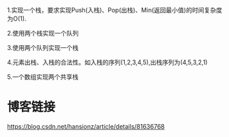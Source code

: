 
1.实现一个栈，要求实现Push(入栈)、Pop(出栈)、Min(返回最小值)的时间复杂度为O(1). 

2.使用两个栈实现一个队列 

3.使用两个队列实现一个栈 

4.元素出栈、入栈的合法性。如入栈的序列(1,2,3,4,5),出栈序列为(4,5,3,2,1) 

5.一个数组实现两个共享栈

# 博客链接
https://blog.csdn.net/hansionz/article/details/81636768